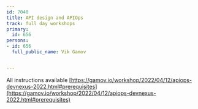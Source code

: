```yaml
---
id: 7040
title: API design and APIOps
track: full day workshops
primary:
  id: 656
persons:
- id: 656
  full_public_name: Vik Gamov


---
```


All instructions available [https://gamov.io/workshop/2022/04/12/apiops-devnexus-2022.html#prerequisites](https://gamov.io/workshop/2022/04/12/apiops-devnexus-2022.html#prerequisites)